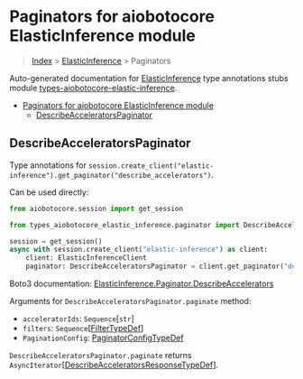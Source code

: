 <a id="paginators-for-aiobotocore-elasticinference-module"></a>

# Paginators for aiobotocore ElasticInference module

> [Index](../README.md) > [ElasticInference](./README.md) > Paginators

Auto-generated documentation for
[ElasticInference](https://boto3.amazonaws.com/v1/documentation/api/latest/reference/services/elastic-inference.html#ElasticInference)
type annotations stubs module
[types-aiobotocore-elastic-inference](https://pypi.org/project/types-aiobotocore-elastic-inference/).

- [Paginators for aiobotocore ElasticInference module](#paginators-for-aiobotocore-elasticinference-module)
  - [DescribeAcceleratorsPaginator](#describeacceleratorspaginator)

<a id="describeacceleratorspaginator"></a>

## DescribeAcceleratorsPaginator

Type annotations for
`session.create_client("elastic-inference").get_paginator("describe_accelerators")`.

Can be used directly:

```python
from aiobotocore.session import get_session

from types_aiobotocore_elastic_inference.paginator import DescribeAcceleratorsPaginator

session = get_session()
async with session.create_client("elastic-inference") as client:
    client: ElasticInferenceClient
    paginator: DescribeAcceleratorsPaginator = client.get_paginator("describe_accelerators")
```

Boto3 documentation:
[ElasticInference.Paginator.DescribeAccelerators](https://boto3.amazonaws.com/v1/documentation/api/latest/reference/services/elastic-inference.html#ElasticInference.Paginator.DescribeAccelerators)

Arguments for `DescribeAcceleratorsPaginator.paginate` method:

- `acceleratorIds`: `Sequence`\[`str`\]
- `filters`: `Sequence`\[[FilterTypeDef](./type_defs.md#filtertypedef)\]
- `PaginationConfig`:
  [PaginatorConfigTypeDef](./type_defs.md#paginatorconfigtypedef)

`DescribeAcceleratorsPaginator.paginate` returns
`AsyncIterator`\[[DescribeAcceleratorsResponseTypeDef](./type_defs.md#describeacceleratorsresponsetypedef)\].
